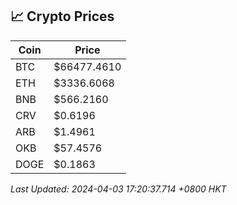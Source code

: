 ## 📈 Crypto Prices

| Coin | Price |
| ---- | ----- |
| BTC | $66477.4610 |
| ETH | $3336.6068 |
| BNB | $566.2160 |
| CRV | $0.6196 |
| ARB | $1.4961 |
| OKB | $57.4576 |
| DOGE | $0.1863 |

_Last Updated: 2024-04-03 17:20:37.714 +0800 HKT_